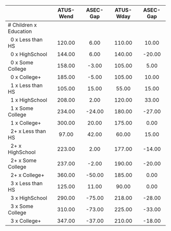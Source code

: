 
|                      |    ATUS-Wend |     ASEC-Gap |    ATUS-Wday |     ASEC-Gap |
| -------------------- | :----------: | :----------: | :----------: | :----------: |
| # Children x Education |              |              |              |              |
| &nbsp;&nbsp;0 x Less than HS |       120.00 |         6.00 |       110.00 |        10.00 |
| &nbsp;&nbsp;0 x HighSchool |       144.00 |         6.00 |       140.00 |       -20.00 |
| &nbsp;&nbsp;0 x Some College |       158.00 |        -3.00 |       105.00 |         5.00 |
| &nbsp;&nbsp;0 x College+ |       185.00 |        -5.00 |       105.00 |        10.00 |
| &nbsp;&nbsp;1 x Less than HS |       105.00 |        15.00 |        55.00 |        15.00 |
| &nbsp;&nbsp;1 x HighSchool |       208.00 |         2.00 |       120.00 |        33.00 |
| &nbsp;&nbsp;1 x Some College |       234.00 |       -24.00 |       180.00 |       -27.00 |
| &nbsp;&nbsp;1 x College+ |       300.00 |        20.00 |       175.00 |         0.00 |
| &nbsp;&nbsp;2+ x Less than HS |        97.00 |        42.00 |        60.00 |        15.00 |
| &nbsp;&nbsp;2+ x HighSchool |       223.00 |         2.00 |       177.00 |       -14.00 |
| &nbsp;&nbsp;2+ x Some College |       237.00 |        -2.00 |       190.00 |       -20.00 |
| &nbsp;&nbsp;2+ x College+ |       360.00 |       -50.00 |       185.00 |         0.00 |
| &nbsp;&nbsp;3 x Less than HS |       125.00 |        11.00 |        90.00 |         0.00 |
| &nbsp;&nbsp;3 x HighSchool |       290.00 |       -75.00 |       218.00 |       -28.00 |
| &nbsp;&nbsp;3 x Some College |       310.00 |       -73.00 |       225.00 |       -33.00 |
| &nbsp;&nbsp;3 x College+ |       347.00 |       -37.00 |       210.00 |       -18.00 |

